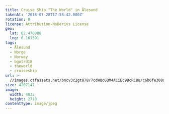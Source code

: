 ```yaml
---
title: Cruise Ship "The World" in Ålesund
takenAt: '2018-07-28T17:58:42.000Z'
rotation: 0
license: Attribution-NoDerivs License
geo:
  lat: 62.470888
  lng: 6.161591
tags:
  - Ålesund
  - Norge
  - Norway
  - bgotrd18
  - theworld
  - cruiseship
url: >-
  //images.ctfassets.net/bncv3c2gt878/7cdWQcGQM4ACiEc9BcRC8u/c6b6fe308dd381f8e41e582b9f26481e/cruise-ship-the-world-in-lesund_42955698915_o
size: 4207147
image:
  width: 4832
  height: 2718
contentType: image/jpeg
---
```


